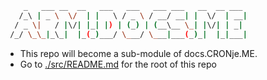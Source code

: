 ```sh
    _   ___ __  __   ___   ___   ___ ___   __  __ ___  
   /_\ | _ \  \/  | |   \ / _ \ / __/ __| |  \/  | __| 
  / _ \|   / |\/| |_| |) | (_) | (__\__ \_| |\/| | _|  
 /_/ \_\_|_\_|  |_(_)___/ \___/ \___|___(_)_|  |_|___| 
```

- This repo will become a sub-module of docs.CRONje.ME.
- Go to [./src/README.md](./src/README.md) for the root of this repo